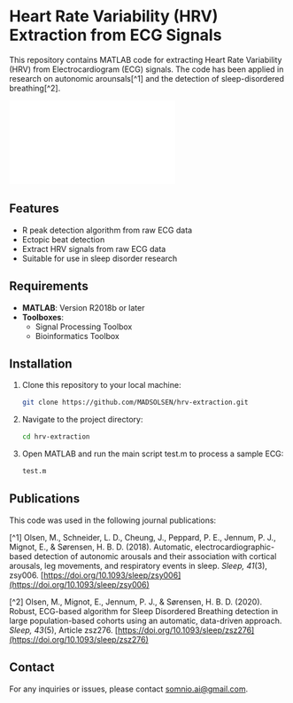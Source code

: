 # Heart Rate Variability (HRV) Extraction from ECG Signals

This repository contains MATLAB code for extracting Heart Rate Variability (HRV) from Electrocardiogram (ECG) signals. The code has been applied in research on autonomic arounsals[^1] and the detection of sleep-disordered breathing[^2].

![HRV extraction algorithm on raw ECG signals](/Resources/images/RRtachogram_new.pdf)

## Features

- R peak detection algorithm from raw ECG data
- Ectopic beat detection
- Extract HRV signals from raw ECG data
- Suitable for use in sleep disorder research

## Requirements

- **MATLAB**: Version R2018b or later
- **Toolboxes**:
  - Signal Processing Toolbox
  - Bioinformatics Toolbox

## Installation

1. Clone this repository to your local machine:

   ```bash
   git clone https://github.com/MADSOLSEN/hrv-extraction.git
   ```

2. Navigate to the project directory:

   ```bash
   cd hrv-extraction
   ```
3. Open MATLAB and run the main script test.m to process a sample ECG:

   ```bash
   test.m
   ```

## Publications

This code was used in the following journal publications:

[^1] Olsen, M., Schneider, L. D., Cheung, J., Peppard, P. E., Jennum, P. J., Mignot, E., & Sørensen, H. B. D. (2018). Automatic, electrocardiographic-based detection of autonomic arousals and their association with cortical arousals, leg movements, and respiratory events in sleep. *Sleep, 41*(3), zsy006. [https://doi.org/10.1093/sleep/zsy006](https://doi.org/10.1093/sleep/zsy006)

[^2] Olsen, M., Mignot, E., Jennum, P. J., & Sørensen, H. B. D. (2020). Robust, ECG-based algorithm for Sleep Disordered Breathing detection in large population-based cohorts using an automatic, data-driven approach. *Sleep, 43*(5), Article zsz276. [https://doi.org/10.1093/sleep/zsz276](https://doi.org/10.1093/sleep/zsz276)

## Contact

For any inquiries or issues, please contact [somnio.ai@gmail.com](mailto:somnio.ai@gmail.com).



